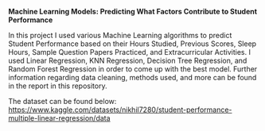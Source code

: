 **Machine Learning Models: Predicting What Factors Contribute to Student Performance**

In this project I used various Machine Learning algorithms to predict Student Performance based on their Hours Studied, Previous Scores, Sleep Hours, Sample Question Papers Practiced, and Extracurricular Activities. I used Linear Regression, KNN Regression, Decision Tree Regression, and Random Forest Regression in order to come up with the best model. Further information regarding data cleaning, methods used, and more can be found in the report in this repository.

The dataset can be found below:
https://www.kaggle.com/datasets/nikhil7280/student-performance-multiple-linear-regression/data
